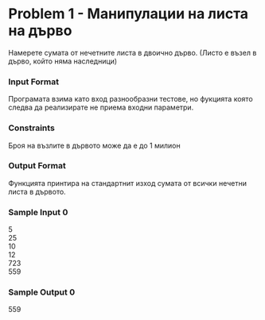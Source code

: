 # Problem 1 - Mанипулации на листа на дърво

Намерете сумата от нечетните листа в двоично дърво. (Листо е възел в дърво, който няма наследници)

### Input Format

Програмата взима като вход разнообразни тестове, но фукцията която следва да реализирате не приема входни параметри.

### Constraints

Броя на възлите в дървото може да е до 1 милион

### Output Format

Функцията принтира на стандартнит изход сумата от всички нечетни листа в дървото.

### Sample Input 0

5 <br>
25 <br>
10 <br>
12 <br>
723 <br>
559

### Sample Output 0

559


